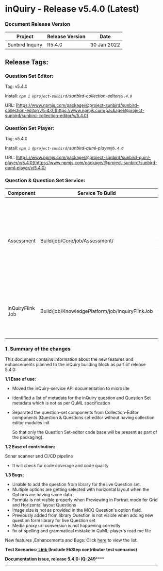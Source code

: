 # inQuiry - Release v5.4.0 (Latest)

### Document Release Version

| Project         | Release Version | Date        |
| --------------- | --------------- | ----------- |
| Sunbird Inquiry | R5.4.0          | 30 Jan 2022 |

## Release Tags:

### Question Set **Editor**:

Tag: v5.4.0

Install: _`npm i @project-sunbird/`sunbird-collection-editor`@5.4.0`_

URL: [https://www.npmjs.com/package/@project-sunbird/sunbird-collection-editor/v/5.4.0](https://www.npmjs.com/package/@project-sunbird/sunbird-collection-editor/v/5.4.0)

### Question Set Player:

Tag: v5.4.0

Install: _`npm i @project-sunbird/`sunbird-quml-player`@5.4.0`_

URL: [https://www.npmjs.com/package/@project-sunbird/sunbird-quml-player/v/5.4.0](https://www.npmjs.com/package/@project-sunbird/sunbird-quml-player/v/5.4.0)

### Question & Question Set Service:

| Component        | Service To Build                                | Build Tag                                                                                            | Service To Deploy                                         | Deploy Tag                                                                                                      | Comment                                                                                                                                                      |
| ---------------- | ----------------------------------------------- | ---------------------------------------------------------------------------------------------------- | --------------------------------------------------------- | --------------------------------------------------------------------------------------------------------------- | ------------------------------------------------------------------------------------------------------------------------------------------------------------ |
| Assessment       | Build/job/Core/job/Assessment/                  | [Release-5.4.0\_RC1](https://github.com/Sunbird-inQuiry/inquiry-api-service/tree/release-5.4.0\_RC1) | Deploy/job/dev/job/Kubernetes/job/Assessment/             | [release-5.2.0-inquiry\_RC1](https://github.com/project-sunbird/sunbird-devops/tree/release-5.2.0-inquiry\_RC1) | Deploy Tag is given for reference only. Please do not use directly for deployment. For Detailed Configuration Details, Please refer to Configuration Section |
| InQuiryFlink Job | Build/job/KnowledgePlatform/job/InquiryFlinkJob | [Release-5.2.0\_RC3](https://github.com/Sunbird-inQuiry/data-pipeline/tree/release-5.2.0\_RC3)       | Deploy/job/dev/job/KnowledgePlatform/job/InquiryFlinkJob/ | [Release-5.2.0\_RC3](https://github.com/Sunbird-inQuiry/data-pipeline/tree/release-5.2.0\_RC3)                  | <p>Please deploy below jobs:<br><code>async-questionset-publish</code><br><code>questionset-republish</code></p>                                             |

### **1. Summary of the changes**

This document contains information about the new features and enhancements planned to the inQuiry building block as part of release 5.4.0:

**1.1 Ease of use:**&#x20;

* Moved the inQuiry-service API documentation to microsite
* identified a list of metadata for the inQuiry question and Question Set metadata which is not as per QuML specification
*   Separated the question-set components from Collection-Editor components (Question & Questions set editor without having collection editor modules init&#x20;

    So that only the Question Set-editor code base will be present as part of the packaging).

**1.2 Ease of contribution:**

&#x20;   Sonar scanner and CI/CD pipeline

* It will check for code coverage and code quality

**1.3 Bugs:**

* Unable to add the question from library for the live Question set.
* Multiple options are getting selected with horizontal layout when the Options are having same data
* Formula is not visible properly when Previewing in Portrait mode for Grid and Horizontal layout Questions
* Image size is not as provided in the MCQ Question's option field.
* Previously added from library Question is not visible when adding new question form library for live Question set
* Media proxy url conversion is not happening correctly
* fix of spelling and grammatical mistake in QuML-player's read me file

New features ,Enhancements and Bugs: Click [here](https://project-sunbird.atlassian.net/issues/?filter=12704) to view the list.&#x20;

**Test Scenarios:**[ **Link** ](https://project-sunbird.atlassian.net/wiki/spaces/SunbirdinQuiry/pages/3270672405/inQuiry+Release+R.5.4.0+Test+Scenarios)**(Include EkStep contributor test scenarios)**

**Documentation issue, release 5.4.0:** [**IQ-249**](https://project-sunbird.atlassian.net/browse/IQ-249)****

****

